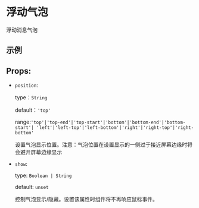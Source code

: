 <script setup>
import componentDemo from './DemoBubble.vue'
import positionSelector from './positionSelector.vue'
</script>

# 浮动气泡

浮动消息气泡

## 示例

<position-selector v-slot='prop'>
  <preview-demo-code comp-name="Bubble" demo-name="DemoBubble">
    <component-demo v-bind='prop' />
  </preview-demo-code>
 </position-selector>

## Props:

- `position`:

  type：`String`

  default：`'top'`

  range:`'top'|'top-end'|'top-start'|'bottom'|'bottom-end'|'bottom-start'|
'left'|'left-top'|'left-bottom'|'right'|'right-top'|'right-bottom'`

  设置气泡显示位置。注意：气泡位置在设置显示的一侧过于接近屏幕边缘时将会避开屏幕边缘显示

- `show`:

  type: `Boolean | String`

  default: `unset`

  控制气泡显示/隐藏。设置该属性时组件将不再响应鼠标事件。
